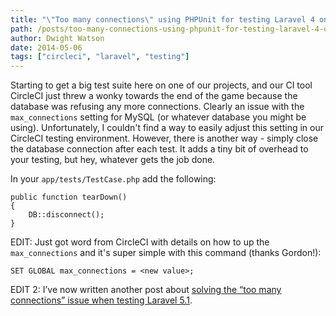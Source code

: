 ```yaml
---
title: "\"Too many connections\" using PHPUnit for testing Laravel 4 on CircleCI"
path: /posts/too-many-connections-using-phpunit-for-testing-laravel-4-on-circleci
author: Dwight Watson
date: 2014-05-06
tags: ["circleci", "laravel", "testing"]
---
```


Starting to get a big test suite here on one of our projects, and our CI tool CircleCI just threw a wonky towards the end of the game because the database was refusing any more connections. Clearly an issue with the `max_connections` setting for MySQL (or whatever database you might be using). Unfortunately, I couldn't find a way to easily adjust this setting in our CircleCI testing environment. However, there is another way - simply close the database connection after each test. It adds a tiny bit of overhead to your testing, but hey, whatever gets the job done.

In your `app/tests/TestCase.php` add the following:

	public function tearDown()
	{
		DB::disconnect();
	}

EDIT: Just got word from CircleCI with details on how to up the `max_connections` and it's super simple with this command (thanks Gordon!):

 	SET GLOBAL max_connections = <new value>;

EDIT 2: I’ve now written another post about [solving the “too many connections” issue when testing Laravel 5.1](https://www.dwightwatson.com/posts/too-many-connections-using-phpunit-for-testing-laravel-51).
